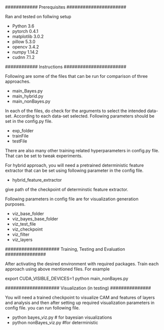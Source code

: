 ############ Prerequisites ######################

Ran and tested on follwing setup
- Python 3.6
- pytorch 0.4.1
- matplotlib 3.0.2
- pillow 5.3.0
- opencv 3.4.2
- numpy 1.14.2
- cudnn 7.1.2

############ Instructions #######################

Following are some of the files that can be run for comparison of three approaches.

- main_Bayes.py
- main_hybrid.py
- main_nonBayes.py

In each of the files, do check for the arguments to select the intended data-set.
According to each data-set selected. Following parameters should be set in the config.py file.
- exp_folder
- trainFile
- testFile 

There are also many other training related hyperparameters in config.py file. That can be set to tweak experiments.

For hybrid approach, you will need a pretrained deterministic feature extractor that can be set using following parameter in the config file.

- hybrid_feature_extractor

give path of the checkpoint of determinstic feature extractor.

Following parameters in config file are for visualization generation purposes.

- viz_base_folder 
- viz_bayes_base_folder 
- viz_test_file 
- viz_checkpoint
- viz_filter 
- viz_layers 

#################### Training, Testing and Evaluation ###############

After activating the desired environment with required packages. Train each approach using above mentioned files. For example

export CUDA_VISIBLE_DEVICES=1
python main_nonBayes.py


#################### Visualization (in testing) ###############

You will need a trained checkpoint to visualize CAM and features of layers and analysis and then after setting up required visualization parameters in config file. 
you can run following file.

- python bayes_viz.py  # for bayesian visualizations
- python nonBayes_viz.py #for deterministic
